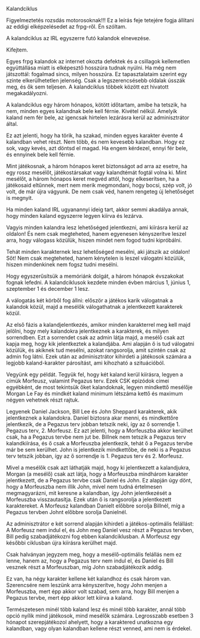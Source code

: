 Kalandciklus

Figyelmeztetés rozsdás motorosoknak!!! Ez a leírás feje tetejére fogja állítani az eddigi elképzelésedet az frpg-ről. Én szóltam.

A kalandciklus az IRL egyszerre futó kalandok elnevezése.

Kifejtem.

Egyes frpg kalandok az internet okozta defektek és a csillagok kellemetlen együttállása miatt is elképesztő hosszúra tudnak nyúlni. Ha még nem játszottál: fogalmad sincs, milyen hosszúra. Ez tapasztalataim szerint egy szinte elkerülhetetlen jelenség. Csak a legszerencsésebb oldalak ússzák meg, és ők sem teljesen. A kalandciklus többek között ezt hivatott megakadályozni.

A kalandciklus egy három hónapos, kötött időtartam, amibe ha tetszik, ha nem, minden egyes kalandnak bele kell férnie. Kivétel nélkül. Amelyik kaland nem fér bele, az igencsak hirtelen lezárásra kerül az adminisztrátor által.

Ez azt jelenti, hogy ha törik, ha szakad, minden egyes karakter évente 4 kalandban vehet részt. Nem több, és nem kevesebb kalandban. Hogy ez sok, vagy kevés, azt döntsd el magad. Ha engem kérdezel, ennyi fér bele, és ennyinek bele kell férnie.

Mint játékosnak, a három hónapos keret biztonságot ad arra az esetre, ha egy rossz mesélőt, játékostársakat vagy kalandtémát fogtál volna ki. Mint mesélőt, a három hónapos keret megvéd attól, hogy elkeserítsen, ha a játékosaid eltűnnek, mert nem merik megmondani, hogy bocsi, szép volt, jó volt, de már újra vágyunk. De nem csak véd, hanem rengeteg új lehetőséget is megnyit.

Ha minden kaland IRL ugyanannyi ideig tart, akkor semmi akadálya annak, hogy minden kaland egyszerre legyen kiírva és lezárva.

Vagyis minden kalandra lesz lehetőséged jelentkezni, ami kiírásra kerül az oldalon! És nem csak megteheted, hanem egyenesen kényszerítve leszel arra, hogy válogass közülük, hiszen mindet nem fogod tudni kipróbálni.

Tehát minden karakternek lesz lehetőséged mesélni, aki játszik az oldalon! Sőt! Nem csak megteheted, hanem kénytelen is leszel válogatni közülük, hiszen mindenkinek nem fogsz tudni mesélni.

Hogy egyszerűsítsük a memóriánk dolgát, a három hónapok évszakokat fognak lefedni. A kalandciklusok kezdete minden évben március 1, június 1, szeptember 1 és december 1 lesz.

A válogatás két körből fog állni: először a játékos karik válogatnak a kalandok közül, majd a mesélők válogathatnak a jelentkezett karakterek közül.

Az első fázis a kalandjelentkezés, amikor minden karakterrel meg kell majd jelölni, hogy mely kalandokra jelentkeznek a karakterek, és milyen sorrendben. Ezt a sorrendet csak az admin látja majd, a mesélő csak azt kapja meg, hogy kik jelentkeztek a kalandjába. Ami alapján ő is tud válogatni közülük, és akiknek tud mesélni, azokat rangsorolja, amit szintén csak az admin fog látni. Ezek után az adminisztrátor kihirdeti a játékosok számára a legjobb kaland-karakter párosítást, ami kihozható a szituációból.

Vegyünk egy példát. Tegyük fel, hogy két kaland kerül kiírásra, legyen a címük Morfeusz, valamint Pegazus terv. Ezek CSK epizódok címei egyébként, de most tekintsük őket kalandoknak, legyen mindkettő mesélője Morgan Le Fay és mindkét kaland minimum létszáma kettő és maximum négyen vehetnek részt rajtuk.

Legyenek Daniel Jackson, Bill Lee és John Sheppard karakterek, akik jelentkeznek a kalandokra. Daniel biztosra akar menni, és mindkettőre jelentkezik, de a Pegazus terv jobban tetszik neki, így az ő sorrendje 1. Pegazus terv, 2. Morfeusz. Ez azt jelenti, hogy a Morfeuszba akkor kerülhet csak, ha a Pegazus tervbe nem jut be. Billnek nem tetszik a Pegazus terv kalandkiírása, és ő csak a Morfeuszba jelentkezik, tehát ő a Pegazus tervbe már be sem kerülhet. John is jelentkezik mindkettőbe, de neki is a Pegazus terv tetszik jobban, így az ő sorrendje is 1. Pegazus terv és 2. Morfeusz.

Mivel a mesélők csak azt láthatják majd, hogy ki jelentkezett a kalandjukra, Morgan (a mesélő) csak azt látja, hogy a Morfeuszba mindhárom karakter jelentkezett, de a Pegazus tervbe csak Daniel és John. Ez alapján úgy dönt, hogy a Morfeuszba nem illik John, mivel nem tudná értelmesen megmagyarázni, mit keresne a kalandban, így John jelentkezését a Morfeuszba visszautasítja. Ezek után ő is rangsorolja a jelentkezett karaktereket. A Morfeusz kalandban Danielt előbbre sorolja Billnél, míg a Pegazus tervben Johnt előbbre sorolja Danielnél.

Az adminisztrátor e két sorrend alapján kihirdeti a játékos-optimális felállást: A Morfeusz nem indul el, és John meg Daniel vesz részt a Pegazus tervben, Bill pedig szabadjátékozni fog ebben kalandciklusban. A Morfeusz egy későbbi ciklusban újra kiírásra kerülhet majd.

Csak halványan jegyzem meg, hogy a mesélő-optimális felállás nem ez lenne, hanem az, hogy a Pegazus terv nem indul el, és Daniel és Bill vesznek részt a Morfeuszban, míg John szabadjátékozik addig.

Ez van, ha négy karakter kellene két kalandhoz és csak három van. Szerencsére nem leszünk arra kényszerítve, hogy John menjen a Morfeuszba, mert épp akkor volt szabad, sem arra, hogy Bill menjen a Pegazus tervbe, mert épp akkor lett kiírva a kaland.

Természetesen minél több kaland lesz és minél több karakter, annál több opció nyílik mind játékosok, mind mesélők számára. Legrosszabb esetben 3 hónapot szerepjátékozol ahelyett, hogy a karaktered unatkozna egy kalandban, vagy olyan kalandban kellene részt venned, ami nem is érdekel.
